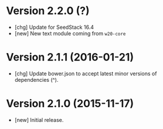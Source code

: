# Version 2.2.0 (?)

* [chg] Update for SeedStack 16.4
* [new] New text module coming from `w20-core`

# Version 2.1.1 (2016-01-21)

* [chg] Update bower.json to accept latest minor versions of dependencies (^).

# Version 2.1.0 (2015-11-17)

* [new] Initial release.

